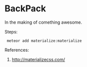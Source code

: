 BackPack
=========

In the making of comething awesome.

Steps:

```
 meteor add materialize:materialize
```

References:

1. http://materializecss.com/

